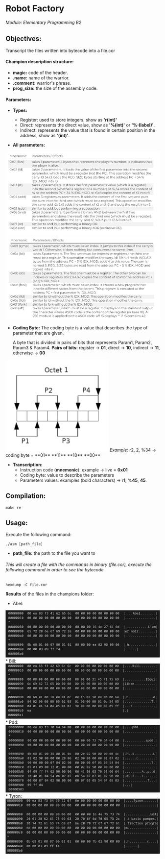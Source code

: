 # Robot Factory
###### Module: Elementary Programming B2

## Objectives:

Transcript the files written into bytecode into a file.cor

#### Champion description structure:
* **magic:** code of the header.
* **.name:** name of the warrior.
* **.comment:** warrior's phrase.
* **prog_size:** the size of the assembly code.

#### Parameters:
- **Types:**
  - Register: used to store integers, show as **'r(int)'**
  - Direct: represents the direct value, show as **'%(int)'** or **'%:(label)'**.
  - Indirect: represents the value that is found in certain position in the address, show as **'(int)'**.

- **All parameters:**

<img src="images/parameters.png" alt="Some parameters to transcript">
<img src="images/parameters1.png" alt="Parameters to transcript">

- **Coding Byte:**
The coding byte is a value that describes the type of parameter that are given.

  A byte that is divided in pairs of bits that represents Param1, Param2, Param3 & Param4.
  **Pairs of bits:** register -> **01**, direct -> **10**,  indirect -> **11**, otherwise -> **00**
<img src="images/coding-byte.png">
<i>Example</i>: r2, 2, %34 -> coding byte = **01** **11** **10** **00**

- **Transcription:**
  - Instruction code (**mnemonic**): example -> live = **0x01**
  - Coding byte: value to describe the parameters
  - Parameters values: examples (bold characters) -> r**1**, %**45**, **45**.

## Compilation:
```
make re
```

## Usage:
Execute the following command:
```
./asm [path_file]
```
* **path_file:** the path to the file you want to 

###### This will create a file with the commands in binary (file.cor), execute the following command in order to see the bytecode.

```
hexdump -C file.cor
```
**Results** of the files in the champions folder:

* Abel:
<img src="images/abel.png" alt="Result of the abel.s file">
* Bill:
<img src="images/bill.png" alt="Result of the bill.s file">
* Pdd:
<img src="images/pdd.png" alt="Result of the pdd.s file">
* Tyron:
<img src="images/tyron.png" alt="Result of the tyron.png">
